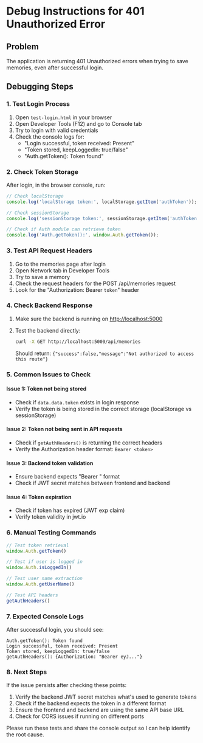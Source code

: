 # Debug Instructions for 401 Unauthorized Error

## Problem

The application is returning 401 Unauthorized errors when trying to save memories, even after successful login.

## Debugging Steps

### 1. Test Login Process

1. Open `test-login.html` in your browser
2. Open Developer Tools (F12) and go to Console tab
3. Try to login with valid credentials
4. Check the console logs for:
   - "Login successful, token received: Present"
   - "Token stored, keepLoggedIn: true/false"
   - "Auth.getToken(): Token found"

### 2. Check Token Storage

After login, in the browser console, run:

```javascript
// Check localStorage
console.log('localStorage token:', localStorage.getItem('authToken'));

// Check sessionStorage
console.log('sessionStorage token:', sessionStorage.getItem('authToken'));

// Check if Auth module can retrieve token
console.log('Auth.getToken():', window.Auth.getToken());
```

### 3. Test API Request Headers

1. Go to the memories page after login
2. Open Network tab in Developer Tools
3. Try to save a memory
4. Check the request headers for the POST /api/memories request
5. Look for the "Authorization: Bearer `token`" header

### 4. Check Backend Response

1. Make sure the backend is running on <http://localhost:5000>
2. Test the backend directly:

   ```bash
   curl -X GET http://localhost:5000/api/memories
   ```

   Should return: `{"success":false,"message":"Not authorized to access this route"}`

### 5. Common Issues to Check

#### Issue 1: Token not being stored

- Check if `data.data.token` exists in login response
- Verify the token is being stored in the correct storage (localStorage vs sessionStorage)

#### Issue 2: Token not being sent in API requests

- Check if `getAuthHeaders()` is returning the correct headers
- Verify the Authorization header format: `Bearer <token>`

#### Issue 3: Backend token validation

- Ensure backend expects "Bearer <token>" format
- Check if JWT secret matches between frontend and backend

#### Issue 4: Token expiration

- Check if token has expired (JWT exp claim)
- Verify token validity in jwt.io

### 6. Manual Testing Commands

```javascript
// Test token retrieval
window.Auth.getToken()

// Test if user is logged in
window.Auth.isLoggedIn()

// Test user name extraction
window.Auth.getUserName()

// Test API headers
getAuthHeaders()
```

### 7. Expected Console Logs

After successful login, you should see:

```
Auth.getToken(): Token found
Login successful, token received: Present
Token stored, keepLoggedIn: true/false
getAuthHeaders(): {Authorization: "Bearer eyJ..."}
```

### 8. Next Steps

If the issue persists after checking these points:

1. Verify the backend JWT secret matches what's used to generate tokens
2. Check if the backend expects the token in a different format
3. Ensure the frontend and backend are using the same API base URL
4. Check for CORS issues if running on different ports

Please run these tests and share the console output so I can help identify the root cause.
